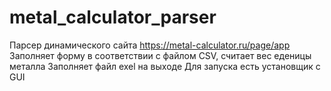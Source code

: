 # metal_calculator_parser
Парсер динамического сайта <https://metal-calculator.ru/page/app> 
Заполняет форму в соответствии с файлом CSV, считает вес еденицы металла
Заполняет файл exel на выходе
Для запуска есть установщик с GUI
